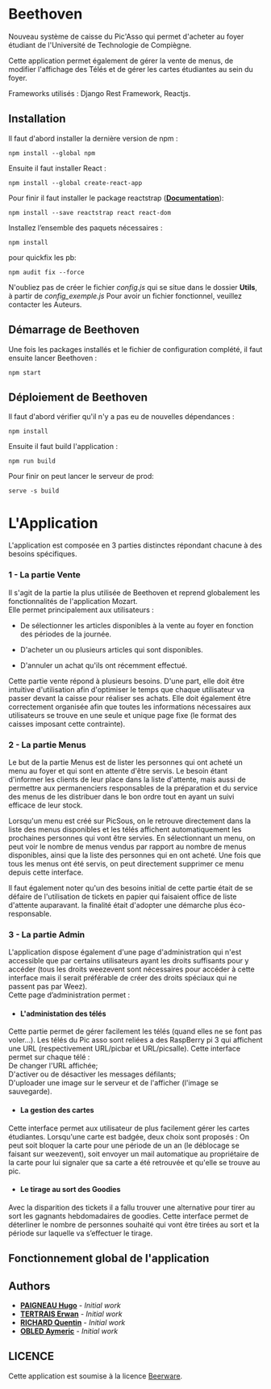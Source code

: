 # Beethoven
Nouveau système de caisse du Pic'Asso qui permet d'acheter au foyer étudiant de l'Université de Technologie de Compiègne.

Cette application permet également de gérer la vente de menus, de modifier l'affichage des Télés et de gérer les cartes étudiantes au sein du foyer.

Frameworks utilisés : Django Rest Framework, Reactjs.

## Installation
Il faut d'abord installer la dernière version de npm :
```
npm install --global npm
```

Ensuite il faut installer React :
```
npm install --global create-react-app
```
Pour finir il faut installer le package reactstrap (**[Documentation](https://reactstrap.github.io/components/alerts/)**):
```
npm install --save reactstrap react react-dom
```

Installez l’ensemble des paquets nécessaires :
```
npm install
```

pour quickfix les pb:
```
npm audit fix --force
```

N'oubliez pas de créer le fichier *config.js* qui se situe dans le dossier **Utils**, à partir de *config_exemple.js*
Pour avoir un fichier fonctionnel, veuillez contacter les Auteurs.

## Démarrage de Beethoven
Une fois les packages installés et le fichier de configuration complété,
il faut ensuite lancer Beethoven :
```
npm start
```

## Déploiement de Beethoven

Il faut d'abord vérifier qu'il n'y a pas eu de nouvelles dépendances :
```
npm install
```

Ensuite il faut build l'application :
```
npm run build
```

Pour finir on peut lancer le serveur de prod:
```
serve -s build
```

# L'Application
L'application est composée en 3 parties distinctes répondant chacune à des besoins spécifiques.
### 1 - La partie Vente

Il s'agit de la partie la plus utilisée de Beethoven et reprend globalement les fonctionnalités de l'application Mozart.<br>
Elle permet principalement aux utilisateurs :
- De sélectionner les articles disponibles à la vente au foyer en fonction des périodes de la journée.

- D'acheter un ou plusieurs articles qui sont disponibles.

- D'annuler un achat qu'ils ont récemment effectué.

Cette partie vente répond à plusieurs besoins. D'une part, elle doit être intuitive d'utilisation afin d'optimiser le temps que chaque utilisateur va passer devant la caisse pour réaliser ses achats. Elle doit également être correctement organisée afin que toutes les informations nécessaires aux utilisateurs se trouve en une seule et unique page fixe (le format des caisses imposant cette contrainte).


### 2 - La partie Menus

Le but de la partie Menus est de lister les personnes qui ont acheté un menu au foyer et qui sont en attente d'être servis. Le besoin étant d'informer les clients  de leur place dans la liste d'attente, mais aussi de permettre aux permanenciers responsables de la préparation et du service des menus de les distribuer dans le bon ordre tout en ayant un suivi efficace de leur stock.<br>

Lorsqu'un menu est créé sur PicSous, on le retrouve directement dans la liste des menus disponibles et les télés affichent automatiquement les prochaines personnes qui vont être servies. En sélectionnant un menu, on peut voir le nombre de menus vendus par rapport au nombre de menus disponibles, ainsi que la liste des personnes qui en ont acheté. Une fois que tous les menus ont été servis, on peut directement supprimer ce menu depuis cette interface.


Il faut également noter qu'un des besoins initial de cette partie était de se défaire de l'utilisation de tickets en papier qui faisaient office de liste d'attente auparavant. la finalité était d'adopter une démarche plus éco-responsable.  

### 3 - La partie Admin

L'application dispose également d'une page d'administration qui n'est accessible que par certains utilisateurs ayant les droits suffisants pour y accéder (tous les droits weezevent sont nécessaires pour accéder à cette interface mais il serait préférable de créer des droits spéciaux qui ne passent pas par Weez).<br>
Cette page d’administration permet : <br>

- #### L'administation des télés
Cette partie permet de gérer facilement les télés (quand elles ne se font pas voler...). Les télés du Pic asso sont reliées a des RaspBerry pi 3 qui affichent une URL (respectivement URL/picbar et URL/picsalle). Cette interface permet sur chaque télé :<br>
De changer l'URL affichée;<br>
D'activer ou de désactiver les messages défilants;<br>
D'uploader une image sur le serveur et de l'afficher (l'image se sauvegarde).

- #### La gestion des cartes
Cette interface permet aux utilisateur de plus facilement gérer les cartes étudiantes. Lorsqu'une carte est badgée, deux choix sont proposés : On peut soit bloquer la carte pour une période de un an (le déblocage se faisant sur weezevent), soit envoyer un mail automatique au propriétaire de la carte pour lui signaler que sa carte a été retrouvée et qu'elle se trouve au pic.

- #### Le tirage au sort des Goodies
Avec la disparition des tickets il a fallu trouver une alternative pour tirer au sort les gagnants hebdomadaires de goodies. Cette interface permet de déterliner le nombre de personnes souhaité qui vont être tirées au sort et la période sur laquelle va s’effectuer le tirage.



## Fonctionnement global de l'application

## Authors
* **[PAIGNEAU Hugo](https://github.com/hugofloter)** - *Initial work*
* **[TERTRAIS Erwan](https://github.com/SuperNach0)** - *Initial work*
* **[RICHARD Quentin](https://github.com/qprichard)** - *Initial work*
* **[OBLED Aymeric](https://github.com/obledaym)** - *Initial work*

## LICENCE
Cette application est soumise à la licence [Beerware](http://fr.wikipedia.org/wiki/Beerware).
